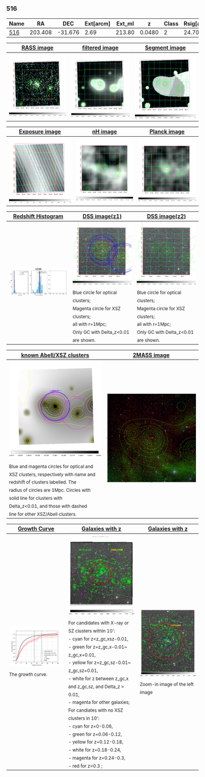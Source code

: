 <div STYLE="page-break-after: always;"></div>

### 516

|Name          |RA          |DEC      | Ext[arcm] | Ext_ml | z    | Class| Rsig[arcmin] | CRsig[c/s] | CR500[c/s] | R500[Mpc] |L500[erg/s]|F500[erg/s/cm^2]| M500[Msun]|Tx[keV]|beta|GC(XSZ,Delta_z<0.01)| GC(OPT,Delta_z<0.01)|GC|alias|
|--------------|------------|------------|---|---|-----------|--------|------|------|----|----|----|----|----|----|----|----|----|----|---|
|[516](script/516.md)     | 203.408       | -31.676       | 2.69    | 213.80   | 0.0480 | 2   | 24.700 |1.364 |1.302 |0.991 |1.319e+44 |2.428e-11 |2.901e+14 |4.194 |0.579 |Tar, |Wen, |Tar, |k336|

|[RASS image](../image/516/516_img.pdf)|[filtered image](../image/516/516_fil.pdf)|[Segment image](../image/516/516_seg.pdf)|
|-------------------|--------------------|-------------------|
| <img src="../image/516/516_img.png" width="300">  | <img src="../image/516/516_fil.png" width="300">   | <img src="../image/516/516_seg.png" width="300">  |

|[Exposure image](../image/516/516_mex.pdf)| [nH image](../image/516/516_nh.pdf)| [Planck image](../image/516/516_p.pdf)|
|-------------------|--------------------|-------------------|
|<img src="../image/516/516_mex.png" width="300">   | <img src="../image/516/516_nh.png" width="300">    | <img src="../image/516/516_p.png" width="300"> |

|[Redshift Histogram](../image/516/516_zg.pdf) | [DSS image(z1)](../image/516/516_dss_z1.pdf)      |  [DSS image(z2)](../image/516/516_dss_z2.pdf)    |
|-------------------|--------------------|-------------------|
|<img src="../image/516/516_zg.png" width="300"> |<img src="../image/516/516_dss_z1.png" width="300"> <sub><br>Blue circle for optical clusters; <br>Magenta circle for XSZ clusters; <br>all with r=1Mpc; <br>Only GC with Delta_z<0.01 are shown. </sub>| <img src="../image/516/516_dss_z2.png" width="300"><sub><br>Blue circle for optical clusters; <br>Magenta circle for XSZ clusters; <br>all with r=1Mpc; <br>Only GC with Delta_z<0.01 are shown. </sub> |

|[known Abell/XSZ clusters](../image/516/516_m.pdf) | [2MASS image](../image/516/516_2mass.pdf)      |
|-------------------|-------------------|
|<img src=../image/516/516_m.png width="300"> <sub><br>Blue and magenta circles for optical and <br>XSZ clusters, respectively with name and <br>redshift of clusters labelled. The <br>radius of circles are 1Mpc. Circles with <br>solid line for clusters with <br>Delta_z<0.01, and those with dashed <br>line for other XSZ/Abell clusters.        </sub>|<img src="../image/516/516_2mass.png" width="300">  |

|[Growth Curve](../image/516/516_gca_all.png) |[Galaxies with z](../image/516/516_opt_ned.pdf) |[Galaxies with z](../image/516/516_opt_ned_zoom.pdf) |
|-------------------|-------------------|-------------------|
| <img src="../image/516/516_gca_all.png" width="300"> <sub><br>The growth curve.</sub>| <img src=../image/516/516_opt_ned.png width="300"> <br><sub> For candidates with X-ray or SZ clusters within 10': <br> - cyan for z<z_gc,xsz-0.01, <br> - green for z=z_gc,x-0.01~ z_gc,x+0.01, <br> - yellow for z=z_gc,sz-0.01~ z_gc,sz+0.01, <br> - white for z between z_gc,x and z_gc,sz, and Delta_z > 0.01, <br> - magenta for other galaxies; <br>For candiates with no XSZ clusters in 10': <br> - cyan for z=0-0.06, <br> - green for z=0.06-0.12, <br> - yellow for z=0.12-0.18, <br> - white for z=0.18-0.24, <br> - magenta for z=0.24-0.3, <br> - red for z>0.3 ;  </sub>|<img src=../image/516/516_opt_ned_zoom.png width="300">  <br><sub> Zoom-in image of the left image</sub>|




